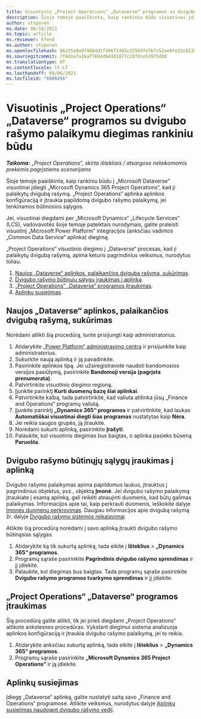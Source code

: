 ```yaml
---
title: Visuotinis „Project Operations“ „Dataverse“ programos su dvigubo rašymo palaikymu diegimas rankiniu būdu
description: Šioje temoje paaiškinta, kaip rankiniu būdu visuotinai įdiegti „Project Operations“ „Dataverse“ programą, kad ji palaikytų dvigubą rašymą.
author: stsporen
ms.date: 06/18/2021
ms.topic: article
ms.reviewer: kfend
ms.author: stsporen
ms.openlocfilehash: 06325a9a9f9084d1f506f2493c32565fe7b7c52ae6fe22c81339b9c1d632e688
ms.sourcegitcommit: 7f8d1e7a16af769adb43d1877c28fdce53975db8
ms.translationtype: HT
ms.contentlocale: lt-LT
ms.lasthandoff: 08/06/2021
ms.locfileid: "6986456"
---
```

# <a name="manually-deploy-the-project-operations-dataverse-app-with-dual-write-support"></a>Visuotinis „Project Operations“ „Dataverse“ programos su dvigubo rašymo palaikymu diegimas rankiniu būdu

_**Taikoma:** „Project Operations“, skirta ištekliais / atsargose nelaikomomis prekėmis pagrįstiems scenarijams_

Šioje temoje paaiškinta, kaip rankiniu būdu į „Microsoft Dataverse“ visuotinai įdiegti „Microsoft Dynamics 365 Project Operations“, kad ji palaikytų dvigubą rašymą. „Project Operations“ aptinka aplinkos konfigūraciją ir įtraukia papildomą dvigubo rašymo palaikymą, jei tenkinamos būtinosios sąlygos.

Jei, visuotinai diegdami per „Microsoft Dynamics“ „Lifecycle Services“ (LCS), vadovavotės šioje temoje pateiktais nurodymais, galite praleisti visuotinį „Microsoft Power Platform“ integracijos (anksčiau vadintos „Common Data Service“ aplinka) diegimą.

„Project Operations“ visuotinio diegimo į „Dataverse“ procesas, kad ji palaikytų dvigubą rašymą, apima keturis pagrindinius veiksmus, nurodytus toliau.

1. [Naujos „Dataverse“ aplinkos, palaikančios dvigubą rašymą, sukūrimas](#create).
2. [Dvigubo rašymo būtinųjų sąlygų įraukimas į aplinką](#prerequisites).
3. [„Project Operations“ „Dataverse“ programos įtraukimas](#dataverse).
4. [Aplinkų susiejimas](#link).

## <a name="create-a-new-environment-in-dataverse-that-supports-dual-write"></a><a name="create"></a>Naujos „Dataverse“ aplinkos, palaikančios dvigubą rašymą, sukūrimas

Norėdami atlikti šią procedūrą, turite prisijungti kaip administratorius.

1. Atidarykite [„Power Platform“ administravimo centrą](https://admin.powerplatform.com) ir prisijunkite kaip administratorius.
2. Sukurkite naują aplinką ir ją pavadinkite.
3. Pasirinkite aplinkos tipą. Jei užsiregistravote naudoti bandomosios versijos pasiūlymą, pasirinkite **Bandomoji versija (pagrįsta prenumerata)**.
4. Patvirtinkite visuotinio diegimo regioną.
5. Įjunkite parinktį **Kurti duomenų bazę šiai aplinkai**. 
6. Patvirtinkite kalbą, tada patvirtinkite, kad valiuta atitinka jūsų „Finance and Operations“ programų valiutą.
7. Įjunkite parinktį **„Dynamics 365“ programos** ir patvirtinkite, kad laukas **Automatiškai visuotinai diegti šias programas** nustatytas kaip **Nėra**.
8. Jei reikia saugos grupės, ją įtraukite.
9. Norėdami sukurti aplinką, pasirinkite **Įrašyti**.
10. Palaukite, kol visuotinis diegimas bus baigtas, o aplinka pasieks būseną **Paruošta**.

## <a name="add-dual-write-prerequisites-to-the-environment"></a><a name="prerequisites"></a>Dvigubo rašymo būtinųjų sąlygų įraukimas į aplinką

Dvigubo rašymo palaikymas apima papildomus laukus, įtrauktus į pagrindinius objektus, pvz., objektą **Įmonė**. Jei dvigubo rašymo palaikymą įtraukiate į esamą aplinką, gali reikėti atnaujinti duomenis, kad būtų galimas palaikymas. Informacijos apie tai, kaip perkrauti duomenis, ieškokite dalyje [Įmonės duomenų perkrovimas](/dynamics365/fin-ops-core/dev-itpro/data-entities/dual-write/bootstrap-company-data). Daugiau informacijos apie dvigubą rašymą žr. dalyje [Dvigubo rašymo sistemos reikalavimai](/dynamics365/fin-ops-core/dev-itpro/data-entities/dual-write/dual-write-system-req).

Atlikite šią procedūrą norėdami į savo aplinką įtraukti dvigubo rašymo būtinąsias sąlygas.

1. Atidarykite ką tik sukurtą aplinką, tada eikite į **Išteklius** \> **„Dynamics 365“ programos**.
2. Programų sąraše pasirinkite **Pagrindinis dvigubo rašymo sprendimas** ir jį įdiekite.
3. Palaukite, kol diegimas bus baigtas. Tada programų sąraše pasirinkite **Dvigubo rašymo programos tvarkymo sprendimas** ir jį įdiekite.

## <a name="add-the-project-operations-dataverse-app"></a><a name="dataverse"></a>„Project Operations“ „Dataverse“ programos įtraukimas

Šią procedūrą galite atlikti, tik jei prieš diegdami „Project Operations“ atlikote ankstesnes procedūras. Vykstant diegimui sistema analizuoja aplinkos konfigūraciją ir įtraukia dvigubo rašymo palaikymą, jei to reikia.

1. Atidarykite anksčiau sukurtą aplinką, tada eikite į **Išteklius** \> **„Dynamics 365“ programos**.
2. Programų sąraše pasirinkite **„Microsoft Dynamics 365 Project Operations“** ir ją įdiekite.

## <a name="link-your-environments"></a><a name="link"></a>Aplinkų susiejimas

Įdiegę „Dataverse“ aplinką, galite nustatyti saitą savo „Finance and Operations“ programose. Atlikite veiksmus, nurodytus dalyje [Aplinkų susiejimas naudojant dvigubo rašymo vedlį](/dynamics365/fin-ops-core/dev-itpro/data-entities/dual-write/link-your-environment).
